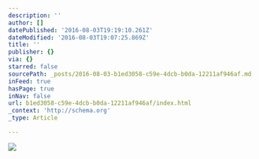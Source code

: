 ```yaml
---
description: ''
author: []
datePublished: '2016-08-03T19:19:10.261Z'
dateModified: '2016-08-03T19:07:25.869Z'
title: ''
publisher: {}
via: {}
starred: false
sourcePath: _posts/2016-08-03-b1ed3058-c59e-4dcb-b0da-12211af946af.md
inFeed: true
hasPage: true
inNav: false
url: b1ed3058-c59e-4dcb-b0da-12211af946af/index.html
_context: 'http://schema.org'
_type: Article

---
```

![](https://the-grid-user-content.s3-us-west-2.amazonaws.com/78f406b8-d0d9-4d6a-9b08-bbbb8e224c8b.png)